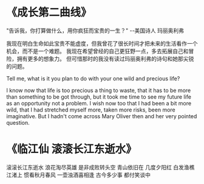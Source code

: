 
# 《成长第二曲线》
"告诉我，你打算做什么，用你疯狂而宝贵的一生？" --美国诗人  玛丽奥利弗

我现在明白生命如此宝贵不能虚度，但我曾花了很长时间才把未来的生活看作一个机会，而不是一个难题。
我现在希望曾经的自己更狂野一点，多去拓展自己和冒险，拥有更多的想象力。
但可惜那时的我没有读过玛丽奥利弗的诗句和她那尖锐的问题。

Tell me, what is it you plan to do
with your one wild and precious life?

I know now that life is too precious a thing to waste, that it has to be more than something
to be got through, but it took me time to see my future life as an opportunity not a problem.
I wish now too that I had been a bit more wild, that I had stretched myself more, taken more risks,
been more imaginative. But I hadn't come across Mary Oliver then and her very pointed question.

# 《临江仙 滚滚长江东逝水》
滚滚长江东逝水
浪花淘尽英雄
是非成败转头空
青山依旧在
几度夕阳红
白发渔樵江渚上
惯看秋月春风
一壶浊酒喜相逢
古今多少事
都付笑谈中

